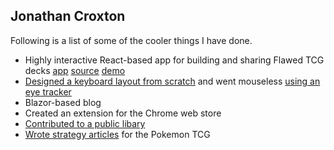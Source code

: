 ## Jonathan Croxton

Following is a list of some of the cooler things I have done.

- Highly interactive React-based app for building and sharing Flawed TCG decks [app](https://croxtonveryepic.github.io/deckbuilder/) [source](https://github.com/croxtonveryepic/deckbuilder) [demo](https://youtu.be/wNoRK_BBRmM?si=V0TzpW3qX8tRxTKy)
- [Designed a keyboard layout from scratch](https://github.com/croxtonveryepic/glove80-zmk-config) and went mouseless [using an eye tracker](https://github.com/croxtonveryepic/talon)
- Blazor-based blog
- Created an extension for the Chrome web store
- [Contributed to a public libary](https://github.com/bahmutov/cypress-cdp/pull/114)
- [Wrote strategy articles](https://sixprizes.com/author/croxtonveryepic/) for the Pokemon TCG

